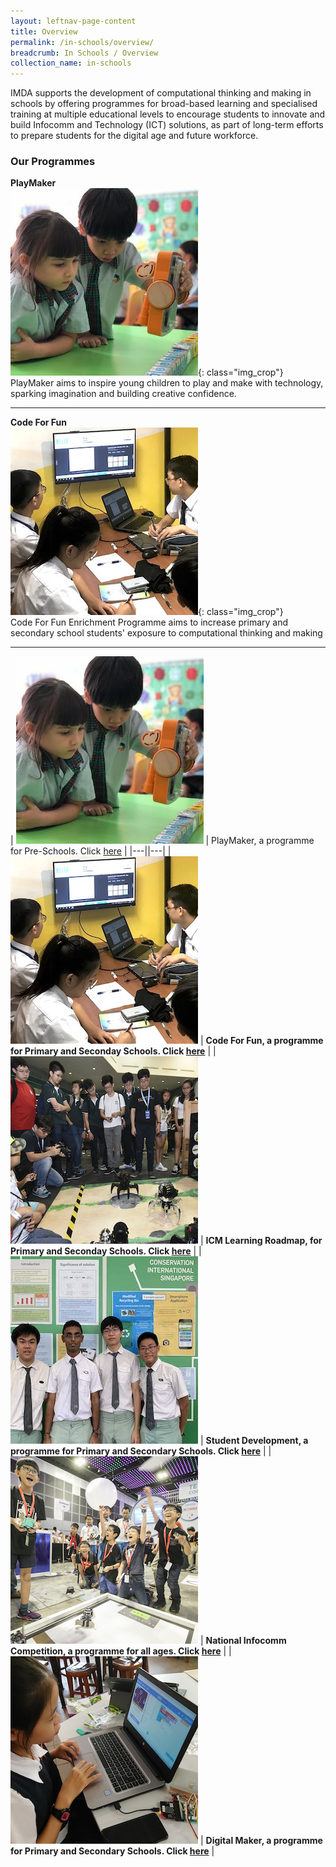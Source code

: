 ```yaml
---
layout: leftnav-page-content
title: Overview
permalink: /in-schools/overview/
breadcrumb: In Schools / Overview
collection_name: in-schools
---
```


IMDA supports the development of computational thinking and making in schools by offering programmes for broad-based learning and specialised training at multiple educational levels to encourage students to innovate and build Infocomm and Technology (ICT) solutions, as part of long-term efforts to prepare students for the digital age and future workforce.

### Our Programmes


**PlayMaker**<br>
![playmaker](/images/in-schools/overview/playmaker-icon2.png){: class="img_crop"}<br>
PlayMaker aims to inspire young children to play and make with technology, sparking imagination and building creative confidence.<br>

---

**Code For Fun**<br>
![code for fun](/images/in-schools/overview/code-for-fun-icon2.jpg){: class="img_crop"}<br>
Code For Fun Enrichment Programme aims to increase primary and secondary school students' exposure to computational thinking and making <br>

---


| ![playmaker](/images/in-schools/overview/playmaker-icon2.png) | PlayMaker, a programme for Pre-Schools. Click [here](/in-schools/playmaker-overview/) |
|---||---|
| ![code for fun](/images/in-schools/overview/code-for-fun-icon2.jpg)  |  **Code For Fun, a programme for Primary and Seconday Schools. Click [here](/in-schools/code-for-fun/overview/)** |
| ![ICM learning roadmap](/images/in-schools/overview/icm-learning-roadmap-icon.jpg)  | **ICM Learning Roadmap, for Primary and Seconday Schools. Click [here](/in-schools/icm-learning-roadmap/)** |
|  ![student development](/images/in-schools/overview/student-development-icon.jpg)  |  **Student Development, a programme for Primary and Secondary Schools. Click [here](/in-schools/student-development/)** | 
|  ![national infocomm competition](/images/in-schools/overview/national-infocomm-competition-icon2.jpg) | **National Infocomm Competition, a programme for all ages. Click [here](/in-schools/national-infocomm-competition/)** |
| ![digital maker](/images/in-schools/overview/digital-maker-overview-icon2.JPG)  |  **Digital Maker, a programme for Primary and Secondary Schools. Click [here](/in-schools/digital-maker/overview/)** |

